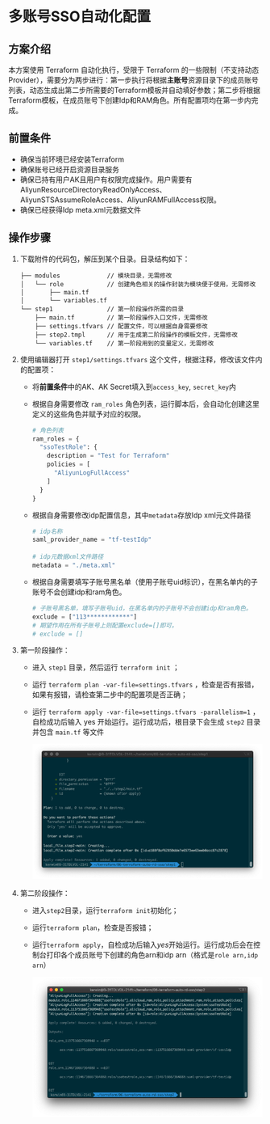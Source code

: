 # 多账号SSO自动化配置

## 方案介绍

本方案使用 Terraform 自动化执行，受限于 Terraform 的一些限制（不支持动态 Provider），需要分为两步进行：第一步执行将根据**主账号**资源目录下的成员账号列表，动态生成出第二步所需要的Terraform模板并自动填好参数；第二步将根据Terraform模板，在成员账号下创建Idp和RAM角色。所有配置项均在第一步内完成。

## 前置条件

- 确保当前环境已经安装Terraform
- 确保账号已经开启资源目录服务
- 确保已持有用户AK且用户有权限完成操作。用户需要有AliyunResourceDirectoryReadOnlyAccess、AliyunSTSAssumeRoleAccess、AliyunRAMFullAccess权限。
- 确保已经获得Idp meta.xml元数据文件

## 操作步骤

1. 下载附件的代码包，解压到某个目录。目录结构如下：

   ```
   ├── modules             // 模块目录，无需修改
   │   └── role            // 创建角色相关的操作封装为模块便于使用，无需修改
   │       ├── main.tf 
   │       └── variables.tf
   └── step1               // 第一阶段操作所需的目录
       ├── main.tf         // 第一阶段操作入口文件，无需修改
       ├── settings.tfvars // 配置文件，可以根据自身需要修改
       ├── step2.tmpl      // 用于生成第二阶段操作的模板文件，无需修改
       └── variables.tf    // 第一阶段用到的变量定义，无需修改
   ```

2. 使用编辑器打开 `step1/settings.tfvars` 这个文件，根据注释，修改该文件内的配置项：

   - 将**前置条件**中的AK、AK Secret填入到`access_key`, `secret_key`内

   - 根据自身需要修改 `ram_roles` 角色列表，运行脚本后，会自动化创建这里定义的这些角色并赋予对应的权限。

     ```tfvars
     # 角色列表
     ram_roles = {
       "ssoTestRole": {
         description = "Test for Terraform"
         policies = [
           "AliyunLogFullAccess"
         ]
       }
     }
     ```

   - 根据自身需要修改idp配置信息，其中`metadata`存放Idp xml元文件路径

     ```tfvars
     # idp名称
     saml_provider_name = "tf-testIdp"
     
     # idp元数据xml文件路径
     metadata = "./meta.xml"
     ```

   - 根据自身需要填写子账号黑名单（使用子账号uid标识），在黑名单内的子账号不会创建idp和ram角色。

     ```tfvars
     # 子账号黑名单，填写子账号uid，在黑名单内的子账号不会创建idp和ram角色。
     exclude = ["113************"]
     # 期望作用在所有子账号上则配置exclude=[]即可。
     # exclude = []
     ```

3. 第一阶段操作：

   - 进入 `step1` 目录，然后运行 `terraform init` ；

   - 运行 `terraform plan -var-file=settings.tfvars` ，检查是否有报错，如果有报错，请检查第二步中的配置项是否正确；

   - 运行 `terraform apply -var-file=settings.tfvars -parallelism=1` ，自检成功后输入 yes 开始运行。运行成功后，根目录下会生成 `step2` 目录并包含 `main.tf` 等文件

     ![22.多账号sso-step1-apply](../img/22.多账号sso-step1-apply.png)

4. 第二阶段操作：

   - 进入`step2`目录，运行`terraform init`初始化；

   - 运行`terraform plan`，检查是否报错；

   - 运行`terraform apply`，自检成功后输入*yes*开始运行。运行成功后会在控制台打印各个成员账号下创建的角色arn和idp arn（格式是`role arn,idp arn`）

     ![23.多账号sso-step2-apply](../img/23.多账号sso-step2-apply.png)  